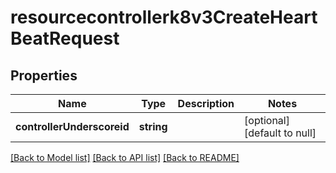 # resourcecontrollerk8v3CreateHeartBeatRequest

## Properties
Name | Type | Description | Notes
------------ | ------------- | ------------- | -------------
**controllerUnderscoreid** | **string** |  | [optional] [default to null]

[[Back to Model list]](../README.md#documentation-for-models) [[Back to API list]](../README.md#documentation-for-api-endpoints) [[Back to README]](../README.md)


